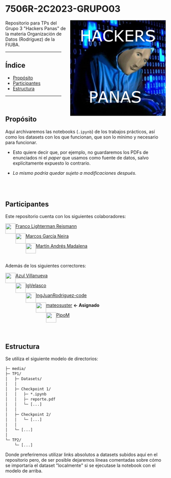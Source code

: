 # 7506R-2C2023-GRUPO03

<p align="left">

<img src="./media/img/logo/hac.png"
     align="right"
     width="300px"
/>

Repositorio para TPs del Grupo 3 "Hackers Panas" de la materia Organización de Datos (Rodríguez) de la FIUBA.
</p>

<hr width="35%" align="left" style="height:1px"/>

## Índice

* [Propósito](#propósito)
* [Participantes](#participantes)
* [Estructura](#estructura)

<hr width="35%" align="left" style="height:1px"/>
<br/>

## Propósito

Aquí archivaremos las notebooks (`.ipynb`) de los trabajos prácticos, así como los datasets con los que funcionan, que son lo mínimo y necesario para funcionar.

* Esto quiere decir que, por ejemplo, no guardaremos los PDFs de enunciados ni el _paper_ que usamos como fuente de datos, salvo explícitamente expuesto lo contrario.

* _Lo mismo podría quedar sujeto a modificaciones después._

<br/><br/>

## Participantes

Este repositorio cuenta con los siguientes colaboradores:

<p>
<img align="left" src="https://github.com/NLGS2907.png" height=32 width=32 />

[Franco Lighterman Reismann](https://github.com/NLGS2907)
</p>

<p>
<img align="left" src="https://github.com/MarcosGN.png" height=32 width=32 />

[Marcos García Neira](https://github.com/MarcosGN)
</p>

<p>
<img align="left" src="https://github.com/mmaddalena.png" height=32 width=32 />

[Martín Andrés Madalena](https://github.com/mmaddalena)
</p>

<br/>

Además de los siguientes correctores:

<p align="left">
<img align="left" src="https://github.com/AzulVillanueva.png" height=32 width=32 />

[Azul Villanueva](https://github.com/AzulVillanueva)
</p>

<p align="left">
<img align="left" src="https://github.com/IgVelasco.png" height=32 width=32 />

[IgVelasco](https://github.com/IgVelasco)
</p>

<p align="left">
<img align="left" src="https://github.com/IngJuanRodriguez-code.png" height=32 width=32 />

[IngJuanRodriguez-code](https://github.com/IngJuanRodriguez-code)
</p>

<p align="left">
<img align="left" src="https://github.com/mateosuster.png" height=32 width=32 />

[mateosuster](https://github.com/mateosuster) **← Asignado**
</p>

<p align="left">
<img align="left" src="https://github.com/PipoM.png" height=32 width=32 />

[PipoM](https://github.com/PipoM)
</p>

<br/><br/>

## Estructura

Se utiliza el siguiente modelo de directorios:
```
├─ media/
├─ TP1/
│   ├─ Datasets/
│   │
│   ├─ Checkpoint 1/
│   │   ├─ *.ipynb
│   │   ├─ reporte.pdf
│   │   └─ [...]
│   │
│   ├─ Checkpoint 2/
│   │   └─ [...]
│   │
│   └─ [...]
│
└─ TP2/
    └─ [...]
```

Donde preferiremos utilizar links absolutos a datasets subidos aquí en el repositorio pero, de ser posible dejaremos líneas comentadas sobre cómo se importaría el dataset "localmente" si se ejecutase la notebook con el modelo de arriba.
